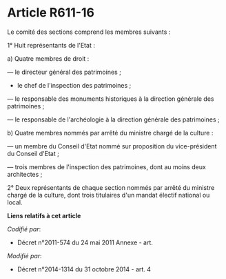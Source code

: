 # Article R611-16

Le comité des sections comprend les membres suivants :

1° Huit représentants de l'Etat :

a) Quatre membres de droit :

― le directeur général des patrimoines ;

- le chef de l'inspection des patrimoines ; 

― le responsable des monuments historiques à la direction générale des patrimoines ;

― le responsable de l'archéologie à la direction générale des patrimoines ;

b) Quatre membres nommés par arrêté du ministre chargé de la culture :

― un membre du Conseil d'Etat nommé sur proposition du vice-président du Conseil d'Etat ;

― trois membres de l'inspection des patrimoines, dont au moins deux architectes ;

2° Deux représentants de chaque section nommés par arrêté du ministre chargé de la culture, dont trois titulaires d'un mandat
électif national ou local.

**Liens relatifs à cet article**

_Codifié par_:

  - Décret n°2011-574 du 24 mai 2011 Annexe - art.

_Modifié par_:

  - Décret n°2014-1314 du 31 octobre 2014 - art. 4
